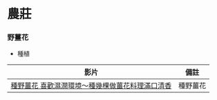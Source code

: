 # 農莊

### 野薑花
- 種植

|影片|備註|
|----|----|
|[種野薑花 喜歡濕潤環境～種幾棵做薑花料理滿口清香](https://www.youtube.com/watch?v=RnbWGFmgyks)|種野薑花|
